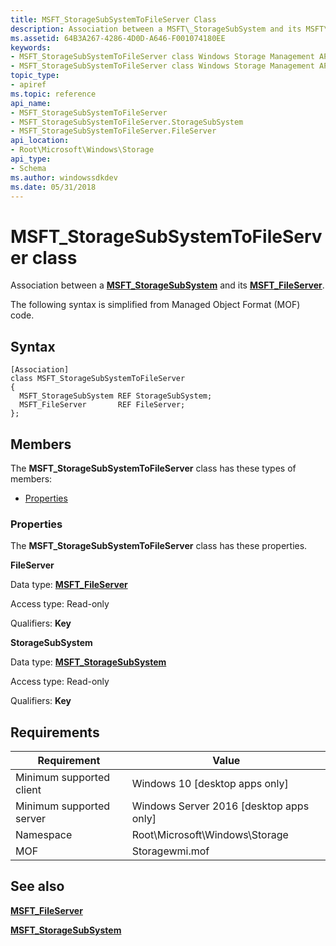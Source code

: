 ```yaml
---
title: MSFT_StorageSubSystemToFileServer Class
description: Association between a MSFT\_StorageSubSystem and its MSFT\_FileServer.
ms.assetid: 64B3A267-4286-4D0D-A646-F001074180EE
keywords:
- MSFT_StorageSubSystemToFileServer class Windows Storage Management API
- MSFT_StorageSubSystemToFileServer class Windows Storage Management API , described
topic_type:
- apiref
ms.topic: reference
api_name:
- MSFT_StorageSubSystemToFileServer
- MSFT_StorageSubSystemToFileServer.StorageSubSystem
- MSFT_StorageSubSystemToFileServer.FileServer
api_location:
- Root\Microsoft\Windows\Storage
api_type:
- Schema
ms.author: windowssdkdev
ms.date: 05/31/2018
---
```


# MSFT\_StorageSubSystemToFileServer class

Association between a [**MSFT\_StorageSubSystem**](msft-storagesubsystem.md) and its [**MSFT\_FileServer**](msft-fileserver.md).

The following syntax is simplified from Managed Object Format (MOF) code.

## Syntax

``` syntax
[Association]
class MSFT_StorageSubSystemToFileServer
{
  MSFT_StorageSubSystem REF StorageSubSystem;
  MSFT_FileServer       REF FileServer;
};
```

## Members

The **MSFT\_StorageSubSystemToFileServer** class has these types of members:

-   [Properties](#properties)

### Properties

The **MSFT\_StorageSubSystemToFileServer** class has these properties.

 

**FileServer**
   

Data type: **[**MSFT\_FileServer**](msft-fileserver.md)**
 

Access type: Read-only
 

Qualifiers: **Key**
 

 

**StorageSubSystem**
   

Data type: **[**MSFT\_StorageSubSystem**](msft-storagesubsystem.md)**
 

Access type: Read-only
 

Qualifiers: **Key**
 

 

## Requirements



| Requirement | Value |
|-------------------------------------|-------------------------------------------------------------------------------------------|
| Minimum supported client | Windows 10 \[desktop apps only\]                                               |
| Minimum supported server | Windows Server 2016 \[desktop apps only\]                                      |
| Namespace                | Root\\Microsoft\\Windows\\Storage                                              |
| MOF                      |  Storagewmi.mof  |



## See also

 

[**MSFT\_FileServer**](msft-fileserver.md)
 

[**MSFT\_StorageSubSystem**](msft-storagesubsystem.md)
 

 

 





